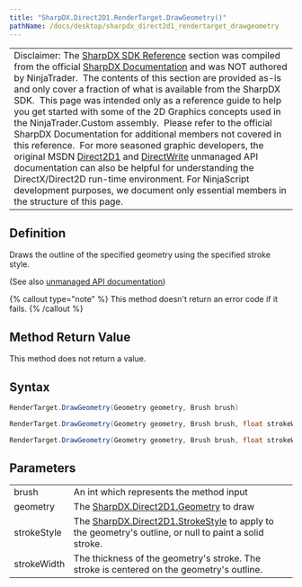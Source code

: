 ```yaml
---
title: "SharpDX.Direct2D1.RenderTarget.DrawGeometry()"
pathName: /docs/desktop/sharpdx_direct2d1_rendertarget_drawgeometry
---
```


|  |
| --- |
| Disclaimer: The [SharpDX SDK Reference](/docs/desktop/sharpdx_sdk_reference) section was compiled from the official [SharpDX Documentation](http://sharpdx.org/) and was NOT authored by NinjaTrader.  The contents of this section are provided as-is and only cover a fraction of what is available from the SharpDX SDK.  This page was intended only as a reference guide to help you get started with some of the 2D Graphics concepts used in the NinjaTrader.Custom assembly.  Please refer to the official SharpDX Documentation for additional members not covered in this reference.  For more seasoned graphic developers, the original MSDN [Direct2D1](https://msdn.microsoft.com/en-us/library/windows/desktop/dd370990.aspx) and [DirectWrite](https://msdn.microsoft.com/en-us/library/windows/desktop/dd368038.aspx) unmanaged API documentation can also be helpful for understanding the DirectX/Direct2D run-time environment. For NinjaScript development purposes, we document only essential members in the structure of this page. |

## Definition

Draws the outline of the specified geometry using the specified stroke style.

(See also [unmanaged API documentation](http://msdn.microsoft.com/en-us/library/dd371890.aspx))

{% callout type="note" %}
This method doesn't return an error code if it fails.
{% /callout %}

## Method Return Value

This method does not return a value.

## Syntax

```csharp
RenderTarget.DrawGeometry(Geometry geometry, Brush brush)
```

```csharp
RenderTarget.DrawGeometry(Geometry geometry, Brush brush, float strokeWidth)
```

```csharp
RenderTarget.DrawGeometry(Geometry geometry, Brush brush, float strokeWidth, StrokeStyle strokeStyle)
```

## Parameters

|  |  |
| --- | --- |
| brush | An int which represents the method input |
| geometry | The [SharpDX.Direct2D1.Geometry](/docs/desktop/sharpdx_direct2d1_pathgeometry) to draw |
| strokeStyle | The [SharpDX.Direct2D1.StrokeStyle](/docs/desktop/sharpdx_direct2d1_strokestyle) to apply to the geometry's outline, or null to paint a solid stroke. |
| strokeWidth | The thickness of the geometry's stroke. The stroke is centered on the geometry's outline. |

